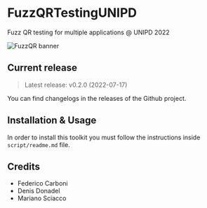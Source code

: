 # FuzzQRTestingUNIPD

Fuzz QR testing for multiple applications @ UNIPD 2022

![FuzzQR banner](https://user-images.githubusercontent.com/34033090/152697122-2000350a-edfa-4129-b70a-15025e45162e.png)

## Current release

> Latest release: v0.2.0 (2022-07-17)

You can find changelogs in the releases of the Github project.

## Installation & Usage

In order to install this toolkit you must follow the instructions inside `script/readme.md` file.

## Credits

- Federico Carboni
- Denis Donadel
- Mariano Sciacco
